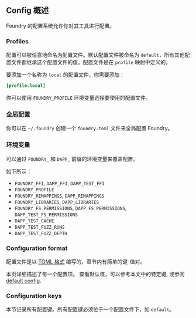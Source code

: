 ## Config 概述

Foundry 的配置系统允许你对其工具进行配置。

### Profiles

配置可以被任意地命名为配置文件。默认配置文件被命名为 `default`，所有其他配置文件都继承这个配置文件的值。配置文件是在 `profile` 映射中定义的。

要添加一个名称为 `local` 的配置文件，你需要添加：

```toml
[profile.local]
```

你可以使用 `FOUNDRY_PROFILE` 环境变量选择要使用的配置文件。

### 全局配置

你可以在 `~/.foundry` 创建一个 `foundry.toml` 文件来全局配置 Foundry。

### 环境变量

可以通过 `FOUNDRY_` 和 `DAPP_` 前缀的环境变量来覆盖配置。

如下所示：

- `FOUNDRY_FFI`, `DAPP_FFI`, `DAPP_TEST_FFI`
- `FOUNDRY_PROFILE`
- `FOUNDRY_REMAPPINGS`, `DAPP_REMAPPINGS`
- `FOUNDRY_LIBRARIES`, `DAPP_LIBRARIES`
- `FOUNDRY_FS_PERMISSIONS`, `DAPP_FS_PERMISSIONS`, `DAPP_TEST_FS_PERMISSIONS`
- `DAPP_TEST_CACHE`
- `DAPP_TEST_FUZZ_RUNS`
- `DAPP_TEST_FUZZ_DEPTH`

### Configuration format

配置文件是以 [TOML 格式](https://toml.io) 编写的，章节内有简单的键-值对。

本页详细描述了每一个配置项。 查看默认值，可以参考本文中的特定键, 或参阅 [default config](/static/config.default.toml).

### Configuration keys

本节记录所有配置键。所有配置键必须位于一个配置文件下，如 `default`。
